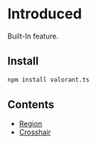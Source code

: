 # Introduced

Built-In feature.

## Install

```bash
npm install valorant.ts
```

## Contents

- [Region](./Region.md)
- [Crosshair](./Crosshair.md)